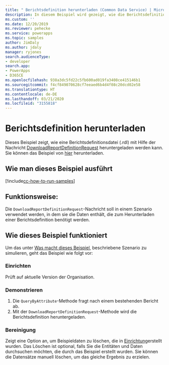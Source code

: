 ```yaml
---
title: " Berichtsdefinition herunterladen (Common Data Service) | Microsoft Docs"
description: In diesem Beispiel wird gezeigt, wie die Berichtsdefinition heruntergeladen wird
ms.custom: ''
ms.date: 12/20/2019
ms.reviewer: pehecke
ms.service: powerapps
ms.topic: samples
author: JimDaly
ms.author: jdaly
manager: ryjones
search.audienceType:
- developer
search.app:
- PowerApps
- D365CE
ms.openlocfilehash: 938a3dc5fd22c5fb600ad019fa3408ce415146b1
ms.sourcegitcommit: f4cf849070628cf7eeaed6b4d4f08c20dcd02e58
ms.translationtype: HT
ms.contentlocale: de-DE
ms.lasthandoff: 03/21/2020
ms.locfileid: "3155818"
---
```

# <a name="download-report-definition"></a>Berichtsdefinition herunterladen

Dieses Beispiel zeigt, wie eine Berichtsdefinitionsdatei (.rdl) mit Hilfe der Nachricht [DownloadReportDefinitionRequest](https://docs.microsoft.com/dotnet/api/microsoft.crm.sdk.messages.downloadreportdefinitionrequest?view=dynamics-general-ce-9) heruntergeladen werden kann. Sie können das Beispiel von [hier](https://github.com/microsoft/PowerApps-Samples/tree/master/cds/orgsvc/C%23/DownloadReportDefinition) herunterladen.

## <a name="how-to-run-this-sample"></a>Wie man dieses Beispiel ausführt

[!include[cc-how-to-run-samples](../../includes/cc-how-to-run-samples.md)]

## <a name="what-this-sample-does"></a>Funktionsweise:

Die `DownloadReportDefinitionRequest`-Nachricht soll in einem Szenario verwendet werden, in dem sie die Daten enthält, die zum Herunterladen einer Berichtsdefinition benötigt werden.

## <a name="how-this-sample-works"></a>Wie dieses Beispiel funktioniert

Um das unter [Was macht dieses Beispiel](#what-this-sample-does), beschriebene Szenario zu simulieren, geht das Beispiel wie folgt vor:

### <a name="setup"></a>Einrichten

Prüft auf aktuelle Version der Organisation.

### <a name="demonstrate"></a>Demonstrieren

1. Die `QueryByAttribute`-Methode fragt nach einem bestehenden Bericht ab.
2. Mit der `DownloadReportDefinitionRequest`-Methode wird die Berichtsdefinition heruntergeladen.

### <a name="clean-up"></a>Bereinigung

Zeigt eine Option an, um Beispieldaten zu löschen, die in [Einrichtung](#setup)erstellt wurden. Das Löschen ist optional, falls Sie die Entitäten und Daten durchsuchen möchten, die durch das Beispiel erstellt wurden. Sie können die Datensätze manuell löschen, um das gleiche Ergebnis zu erzielen.